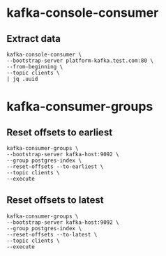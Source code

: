 # kafka-console-consumer

## Extract data
```
kafka-console-consumer \
--bootstrap-server platform-kafka.test.com:80 \
--from-beginning \
--topic clients \
| jq .uuid
```
# kafka-consumer-groups

## Reset offsets to earliest
```console
kafka-consumer-groups \
--bootstrap-server kafka-host:9092 \
--group postgres-index \
--reset-offsets --to-earliest \
--topic clients \
--execute
```

## Reset offsets to latest
```console
kafka-consumer-groups \
--bootstrap-server kafka-host:9092 \
--group postgres-index \
--reset-offsets --to-latest \
--topic clients \
--execute
```
